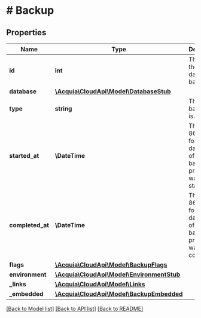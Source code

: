 # # Backup

## Properties

Name | Type | Description | Notes
------------ | ------------- | ------------- | -------------
**id** | **int** | The ID of the database backup. |
**database** | [**\Acquia\CloudApi\Model\DatabaseStub**](DatabaseStub.md) |  |
**type** | **string** | The type of backup this is. |
**started_at** | **\DateTime** | The ISO-8601 formatted date/time of when the backup process was started. |
**completed_at** | **\DateTime** | The ISO-8601 formatted date/time of when the backup process was completed. |
**flags** | [**\Acquia\CloudApi\Model\BackupFlags**](BackupFlags.md) |  |
**environment** | [**\Acquia\CloudApi\Model\EnvironmentStub**](EnvironmentStub.md) |  |
**_links** | [**\Acquia\CloudApi\Model\Links**](Links.md) |  |
**_embedded** | [**\Acquia\CloudApi\Model\BackupEmbedded**](BackupEmbedded.md) |  |

[[Back to Model list]](../../README.md#models) [[Back to API list]](../../README.md#endpoints) [[Back to README]](../../README.md)
